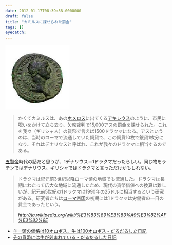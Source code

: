 ```yaml
---
date: 2012-01-17T08:39:58.0000000
draft: false
title: "カミルスに課せられた罰金"
tags: []
eyecatch: 
---
```

<p><img src="20120117083426.jpg" alt="f:id:daruyanagi:20120117083426j:plain" title="f:id:daruyanagi:20120117083426j:plain" class="hatena-fotolife"></p>

<blockquote>
<p>かくてカミルスは、あの<a class="keyword" href="http://d.hatena.ne.jp/keyword/%A5%DB%A5%E1%A5%ED%A5%B9">ホメロス</a>に出てくる<a class="keyword" href="http://d.hatena.ne.jp/keyword/%A5%A2%A5%AD%A5%EC%A5%A6%A5%B9">アキレウス</a>のように、市民に呪いをかけて立ち去り、欠席裁判で15,000アスの罰金を課せられた。これを我々（ギリシャ人）の貨幣で言えば1500ドラクマになる。アスというのは、当時のローマで流通していた銅貨で、この銅貨10枚で銀貨1枚分になり、それはデナリウスと呼ばれ、これが我々のドラクマに相当するのである。</p>

</blockquote>
<p><a class="keyword" href="http://d.hatena.ne.jp/keyword/%B8%DE%B8%AD%C4%EB">五賢帝</a>時代の話だと思うが、1デナリウス＝1ドラクマだったらしい。同じ物をラテンではデナリウス、ギリシャではドラクマと言っただけかもしれない。</p>

<blockquote cite="http://ja.wikipedia.org/wiki/%E3%83%89%E3%83%A9%E3%82%AF%E3%83%9E">
<p>ドラクマは紀元前3世紀以降ローマ領の地域でも流通した。ドラクマは長期にわたって広大な地域に流通したため、現代の貨幣価値への換算は難しいが、紀元前5世紀の1ドラクマは1990年の25ドルに相当するという研究がある。研究者たちは<a class="keyword" href="http://d.hatena.ne.jp/keyword/%A5%ED%A1%BC%A5%DE%C4%EB%B9%F1">ローマ帝国</a>の初期には1ドラクマは労働者の一日の賃金であったという。</p>

<cite><a href="http://ja.wikipedia.org/wiki/%E3%83%89%E3%83%A9%E3%82%AF%E3%83%9E">http://ja.wikipedia.org/wiki/%E3%83%89%E3%83%A9%E3%82%AF%E3%83%9E</a></cite>
</blockquote>

<ul>
<li><a href="http://daruyanagi.hatenablog.com/entry/2012/01/09/190516">&#x7F8A;&#x4E00;&#x982D;&#x306E;&#x4FA1;&#x683C;&#x306F;10&#x30AA;&#x30ED;&#x30DC;&#x30B9;&#x3001;&#x725B;&#x306F;100&#x30AA;&#x30ED;&#x30DC;&#x30B9; - &#x3060;&#x308B;&#x3060;&#x308B;&#x3057;&#x305F;&#x65E5;&#x8A18;</a></li>
<li><a href="http://daruyanagi.hatenablog.com/entry/2012/01/03/205939">&#x305D;&#x306E;&#x8CA8;&#x5E63;&#x306B;&#x306F;&#x725B;&#x304C;&#x523B;&#x307E;&#x308C;&#x3066;&#x3044;&#x308B; - &#x3060;&#x308B;&#x3060;&#x308B;&#x3057;&#x305F;&#x65E5;&#x8A18;</a></li>
</ul>